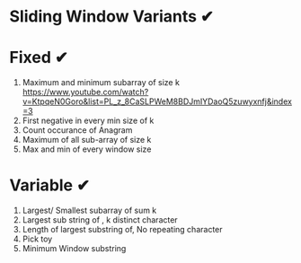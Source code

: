 # Sliding Window Variants ✔

# Fixed ✔
1) Maximum and minimum subarray of size k https://www.youtube.com/watch?v=KtpqeN0Goro&list=PL_z_8CaSLPWeM8BDJmIYDaoQ5zuwyxnfj&index=3
2) First negative in every min size of k
3) Count occurance of Anagram
4) Maximum of all sub-array of size k
5) Max and min of every window size

# Variable ✔
1) Largest/ Smallest subarray of sum k
2) Largest sub string  of , k distinct character
3) Length of largest substring of, No repeating character
4) Pick toy
5) Minimum Window substring
